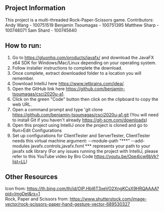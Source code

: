 **Project Information**
-
This project is a multi-threaded Rock-Paper-Scissors game.
Contributors:
Andy Wang - 100751519
Benjamin Tsoumagas - 100751395
Matthew Sharp - 100748071
Sam Shard - 100745640

**How to run:**
-
1. Go to https://gluonhq.com/products/javafx/ and download the JavaFX x64 SDK for Windows/Mac/Linux depending on your operating system.
2. Follow installer instructions to complete the download.
3. Once complete, extract downloaded folder to a location you will remember.
4. Download IntelliJ here https://www.jetbrains.com/idea/.
5. Open the GitHub link here https://github.com/benjamin-tsoumagas/csci2020u-a1.
6. Click on the green "Code" button then click on the clipboard to copy the web URL.
7. Open a command prompt and type 'git clone https://github.com/benjamin-tsoumagas/csci2020u-a1.git (You will need to install Git if you haven't already https://git-scm.com/downloads)
8. Open this project using IntelliJ once the project is cloned and go to Run>Edit Configurations
9. Set up configurations for ClientTester and ServerTester, ClientTester needs this virtual machine argument: --module-path "***" --add-modules javafx.controls,javafx.fxml
   *** represents your path to your javafx sdk library
   (For any issues running the project with IntelliJ, please refer to this YouTube video by Bro Code https://youtu.be/Ope4icw6bVk?list=LL)


**Other Resources**
-
Icon from: https://th.bing.com/th/id/OIP.HbI6T3xeVO2XngKCsX9HRQAAAA?pid=ImgDet&rs=1 \
Rock, Paper and Scissors from: https://www.shutterstock.com/image-vector/rock-scissors-paper-hand-gesture-vector-689530327

